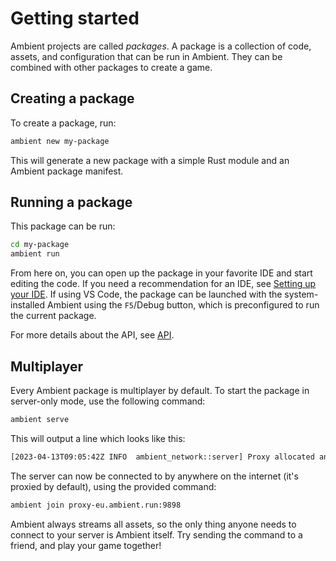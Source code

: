 # Getting started

Ambient projects are called _packages_. A package is a collection of code, assets, and configuration that can be run in Ambient. They can be combined with other packages to create a game.

## Creating a package

To create a package, run:

```sh
ambient new my-package
```

This will generate a new package with a simple Rust module and an Ambient package manifest.

## Running a package

This package can be run:

```sh
cd my-package
ambient run
```

From here on, you can open up the package in your favorite IDE and start editing the code. If you need a recommendation for an IDE, see [Setting up your IDE](./setting_up_ide.md). If using VS Code, the package can be launched with the system-installed Ambient using the `F5`/Debug button, which is preconfigured to run the current package.

For more details about the API, see [API](./api.md).

## Multiplayer

Every Ambient package is multiplayer by default. To start the package in server-only mode, use the following command:

```sh
ambient serve
```

This will output a line which looks like this:

```sh
[2023-04-13T09:05:42Z INFO  ambient_network::server] Proxy allocated an endpoint, use `ambient join proxy-eu.ambient.run:9898` to join
```

The server can now be connected to by anywhere on the internet (it's proxied by default), using the provided command:

```sh
ambient join proxy-eu.ambient.run:9898
```

Ambient always streams all assets, so the only thing anyone needs to connect to your server is Ambient itself. Try sending the command
to a friend, and play your game together!
